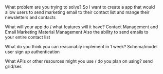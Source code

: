 What problem are you trying to solve?
So I want to create a app that would allow users to send marketing email to their contact list and 
mange their newsletters and contacts 




What will your app do / what features will it have?
Contact Management and Email Marketing Material Management Also the ability to send emails to your entire contact list

What do you think you can reasonably implement in 1 week?
Schema/model user sign up authentication

What APIs or other resources might you use / do you plan on using?
send grid/ses